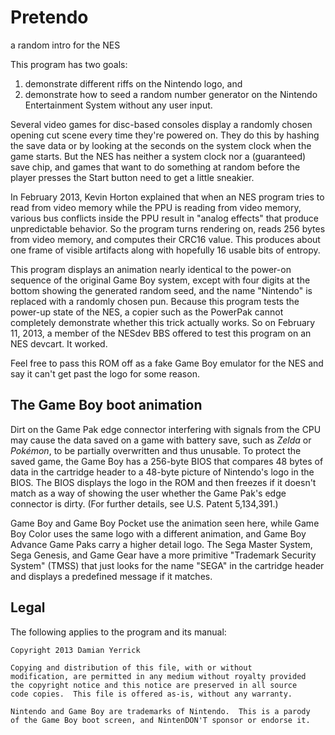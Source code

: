 Pretendo
========
a random intro for the NES

This program has two goals:

1. demonstrate different riffs on the Nintendo logo, and
2. demonstrate how to seed a random number generator on the
   Nintendo Entertainment System without any user input.

Several video games for disc-based consoles display a randomly
chosen opening cut scene every time they're powered on.  They do
this by hashing the save data or by looking at the seconds on the
system clock when the game starts.  But the NES has neither a
system clock nor a (guaranteed) save chip, and games that want to
do something at random before the player presses the Start button
need to get a little sneakier.

In February 2013, Kevin Horton explained that when an NES program
tries to read from video memory while the PPU is reading from
video memory, various bus conflicts inside the PPU result in
"analog effects" that produce unpredictable behavior.  So the
program turns rendering on, reads 256 bytes from video memory,
and computes their CRC16 value.  This produces about one frame
of visible artifacts along with hopefully 16 usable bits of entropy.

This program displays an animation nearly identical to the power-on
sequence of the original Game Boy system, except with four digits
at the bottom showing the generated random seed, and the name
"Nintendo" is replaced with a randomly chosen pun.  Because this
program tests the power-up state of the NES, a copier such as the
PowerPak cannot completely demonstrate whether this trick actually
works.  So on February 11, 2013, a member of the NESdev BBS offered
to test this program on an NES devcart.  It worked.

Feel free to pass this ROM off as a fake Game Boy emulator for
the NES and say it can't get past the logo for some reason.

The Game Boy boot animation
---------------------------
Dirt on the Game Pak edge connector interfering with signals from
the CPU may cause the data saved on a game with battery save, such
as _Zelda_ or _Pokémon_, to be partially overwritten and thus
unusable. To protect the saved game, the Game Boy has a 256-byte
BIOS that compares 48 bytes of data in the cartridge header to a
48-byte picture of Nintendo's logo in the BIOS.  The BIOS displays
the logo in the ROM and then freezes if it doesn't match as a way
of showing the user whether the Game Pak's edge connector is dirty.
(For further details, see U.S. Patent 5,134,391.)

Game Boy and Game Boy Pocket use the animation seen here, while
Game Boy Color uses the same logo with a different animation,
and Game Boy Advance Game Paks carry a higher detail logo.
The Sega Master System, Sega Genesis, and Game Gear have a more
primitive "Trademark Security System" (TMSS) that just looks for the
name "SEGA" in the cartridge header and displays a predefined message
if it matches.

Legal
-----

The following applies to the program and its manual:

    Copyright 2013 Damian Yerrick
    
    Copying and distribution of this file, with or without
    modification, are permitted in any medium without royalty provided
    the copyright notice and this notice are preserved in all source
    code copies.  This file is offered as-is, without any warranty.
    
    Nintendo and Game Boy are trademarks of Nintendo.  This is a parody
    of the Game Boy boot screen, and NintenDON'T sponsor or endorse it.
